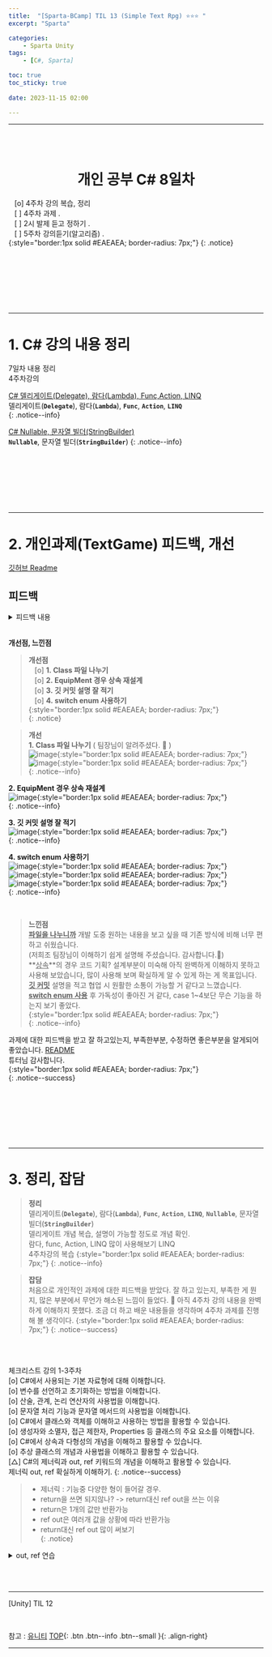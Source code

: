 ```yaml
---
title:  "[Sparta-BCamp] TIL 13 (Simple Text Rpg) ⭐⭐⭐ "
excerpt: "Sparta"

categories:
    - Sparta Unity
tags:
    - [C#, Sparta]

toc: true
toc_sticky: true
 
date: 2023-11-15 02:00

---
```

- - -


<BR><BR>

<center><H1> 개인 공부 C# 8일차   </H1></center>

&nbsp;&nbsp; [o] 4주차 강의 복습, 정리   
&nbsp;&nbsp; [ ] 4주차 과제 .  
&nbsp;&nbsp; [ ] 2시 발제 듣고 정하기 .  
&nbsp;&nbsp; [ ] 5주차 강의듣기(알고리즘) .  
{:style="border:1px solid #EAEAEA; border-radius: 7px;"}
{: .notice}

<br><br><br><br><br><br>
- - - 

# 1. C# 강의 내용 정리
7일차 내용 정리  
4주차강의

[C# 델리게이트(Delegate), 람다(Lambda), Func,Action, LINQ](https://levell1.github.io/sparta%20c%20sharp/SpartaCsharp12/)  
델리게이트(**`Delegate`**), 람다(**`Lambda`**), **`Func`**, **`Action`**, **`LINQ`**   
{: .notice--info}

[C# Nullable, 문자열 빌더(StringBuilder)](https://levell1.github.io/sparta%20c%20sharp/SpartaCsharp13/)  
 **`Nullable`**, 문자열 빌더(**`StringBuilder`**) 
{: .notice--info}

<br><br><br><br><br><br>
- - - 


# 2. 개인과제(TextGame) 피드백, 개선
[깃허브 Readme](https://github.com/levell1/Practice_Csharp/blob/main/README.md)

## 피드백
<details>
<summary>피드백 내용</summary>
<div class="notice--primary" markdown="1"> 

```
필수기능과 추가기능에 대한 요청사항을 잘 이해하고 적절히 구현하였습니다.  
기능을 최대한 스스로 해결하려 한 모습이 느껴져서 좋습니다. 또한 기능개발에 따른 자료구조에 대한 고민까지 나아간 점이 좋습니다.  
Class에 필요한 정보(Data)와 기능(Function)을 적절하게 사용하셨습니다.  
코드에 필요한 클래스를 잘 생성하였지만 별도의 파일로 만들고 분리해보시길 추천드립니다.  
Items 클래스의 경우 상속을 이용해 부모-자식 클래스 관계로 재설계 해보세요. 해당 내용은 개인과제 설명의 예시 코드를 참고해보세요.  
swith문은 Enum을 활용해서 작성하면 가독성 측면에서 더 나은 코드가 됩니다.  
깃 커밋의 내용을 직관적이고 명확하게 적는 연습을 해보세요. Git commit message 규칙 이라는 키워드를 통해 학습하고 적용시켜보세요.  
ex)  
[ADD] 인벤토리 기능 추가  
[FIX] 정보출력 기능 버그 수정  
Readme 작성은 해당 프로젝트를 전반적으로 파악하기 양호하게 잘 작성하셨습니다.  
```
</div>

</details>

<br>

**개선점, 느낀점**  

> **개선점**  
&nbsp;&nbsp; [o] **1.&nbsp;Class 파일 나누기**  
&nbsp;&nbsp; [o] **2.&nbsp;EquipMent 경우 상속 재설계**  
&nbsp;&nbsp; [o] **3.&nbsp;깃 커밋 설명 잘 적기**  
&nbsp;&nbsp; [o] **4.&nbsp;switch enum 사용하기**   
{:style="border:1px solid #EAEAEA; border-radius: 7px;"}  
{: .notice}

> **개선**  
**1.&nbsp;Class 파일 나누기** ( 팀장님이 알려주셨다. 🙇 )   
![image](https://github.com/levell1/levell1.github.io/assets/96651722/683eb753-04e1-435c-8aa1-06579ba12052){:style="border:1px solid #EAEAEA; border-radius: 7px;"} &nbsp;&nbsp;
![image](https://github.com/levell1/levell1.github.io/assets/96651722/db76d506-d5fe-4fe5-9240-4cde375f62d6){:style="border:1px solid #EAEAEA; border-radius: 7px;"}  
{: .notice--info}

**2.&nbsp;EquipMent 경우 상속 재설계**  
![image](https://github.com/levell1/levell1.github.io/assets/96651722/a92c4bfd-23db-46fe-841f-48db4d8f3cda){:style="border:1px solid #EAEAEA; border-radius: 7px;"}  
{: .notice--info}

**3.&nbsp;깃 커밋 설명 잘 적기**  
![image](https://github.com/levell1/levell1.github.io/assets/96651722/0668936c-cbfb-4554-bed3-3cd5cfd8f1f9){:style="border:1px solid #EAEAEA; border-radius: 7px;"}  
{: .notice--info}

**4.&nbsp;switch enum 사용하기**  
![image](https://github.com/levell1/levell1.github.io/assets/96651722/39da54db-0cf6-4d83-bfbf-ca9cc827a6f5){:style="border:1px solid #EAEAEA; border-radius: 7px;"} &nbsp;&nbsp;
![image](https://github.com/levell1/levell1.github.io/assets/96651722/9cfb272a-78c5-41dc-ab32-da4ef4cba574){:style="border:1px solid #EAEAEA; border-radius: 7px;"}  
![image](https://github.com/levell1/levell1.github.io/assets/96651722/83038e83-14c9-4c7b-be49-abbf46343c25){:style="border:1px solid #EAEAEA; border-radius: 7px;"}  
{: .notice--info}

<br>

> **느낀점**  
**<u>파일을 나누니까</u>** 개발 도중 원하는 내용을 보고 싶을 때 기존 방식에 비해 너무 편하고 쉬웠습니다.  
(저희조 팀장님이 이해하기 쉽게 설명해 주셨습니다. 감사합니다.🙇)  
**<u>상속</u>**의 경우 코드 기획? 설계부분이 미숙해 아직 완벽하게 이해하지 못하고 사용해 보았습니다, 많이 사용해 보며 확실하게 알 수 있게 하는 게 목표입니다.  
**<u>깃 커밋</u>** 설명을 적고 협업 시 원활한 소통이 가능할 거 같다고 느꼈습니다.  
**<u>switch enum 사용</u>** 후 가독성이 좋아진 거 같다, case 1~4보단 무슨 기능을 하는지 보기 좋았다.  
{:style="border:1px solid #EAEAEA; border-radius: 7px;"}  
{: .notice--info}

과제에 대한 피드백을 받고 잘 하고있는지, 부족한부분, 수정하면 좋은부분을 알게되어 좋았습니다.  [README](https://github.com/levell1/Practice_Csharp#readme)  
튜터님 감사합니다.  
{:style="border:1px solid #EAEAEA; border-radius: 7px;"}  
{: .notice--success}

<br><br><br><br><br><br>
- - - 

# 3. 정리, 잡담

> **정리**  
델리게이트(**`Delegate`**), 람다(**`Lambda`**), **`Func`**, **`Action`**, **`LINQ`**, 
 **`Nullable`**, 문자열 빌더(**`StringBuilder`**)  
델리게이트 개념 복습, 설명이 가능할 정도로 개념 확인.  
람다, func, Action, LINQ 많이 사용해보기 LINQ  
4주차강의 복습
{:style="border:1px solid #EAEAEA; border-radius: 7px;"}
{: .notice--info}  

> **잡담**  
처음으로 개인적인 과제에 대한 피드백을 받았다. 잘 하고 있는지, 부족한 게 뭔지, 많은 부분에서 무언가 해소된 느낌이 들었다.  🙇
아직 4주차 강의 내용을 완벽하게 이해하지 못했다. 조금 더 하고 배운 내용들을 생각하며 4주차 과제를 진행해 볼 생각이다.
{:style="border:1px solid #EAEAEA; border-radius: 7px;"}
{: .notice--success}  

<br><br>

체크리스트 강의 1-3주차  
[o] C#에서 사용되는 기본 자료형에 대해 이해합니다.  
[o] 변수를 선언하고 초기화하는 방법을 이해합니다.  
[o] 산술, 관계, 논리 연산자의 사용법을 이해합니다.  
[o] 문자열 처리 기능과 문자열 메서드의 사용법을 이해합니다.  
[o] C#에서 클래스와 객체를 이해하고 사용하는 방법을 활용할 수 있습니다.  
[o] 생성자와 소멸자, 접근 제한자, Properties 등 클래스의 주요 요소를 이해합니다.  
[o] C#에서 상속과 다형성의 개념을 이해하고 활용할 수 있습니다.  
[o] 추상 클래스의 개념과 사용법을 이해하고 활용할 수 있습니다.  
[△] C#의 제너릭과 out, ref 키워드의 개념을 이해하고 활용할 수 있습니다.  
제너릭 out, ref 확실하게 이해하기. 
{: .notice--success}  

> - 제너릭 : 기능중 다양한 형이 들어갈 경우.  
> - return을 쓰면 되지않나? -> return대신 ref out을 쓰는 이유  
> - return은 1개의 값만 반환가능  
> - ref out은 여러개 값을 상황에 따라 반환가능
> - return대신 ref out 많이 써보기  
{: .notice}  
<details>
<summary>out, ref 연습</summary>
<div class="notice--primary" markdown="1"> 

```c#
    void swap(ref int a, ref int b)
    {
        int mid;
        mid = a;
        a = b;
        b = mid;
    }
    void add(int a , int b , out int c) {
        c = a + b;
    }
    int num1 = 10;
    int num2 = 20;
    int num3;
    swap(ref num1, ref num2);
    Console.WriteLine(num1 + " " + num2);
    add(num1, num2, out num3);
    Console.WriteLine(num1 + " " + num2 + " " + num3);
```
</div>

</details>

<br><br>
- - - 

[Unity] TIL 12

<br>

참고 : [유니티](https://docs.unity3d.com/kr/)
[TOP](#){: .btn .btn--info .btn--small }{: .align-right}
<br>
- - -
